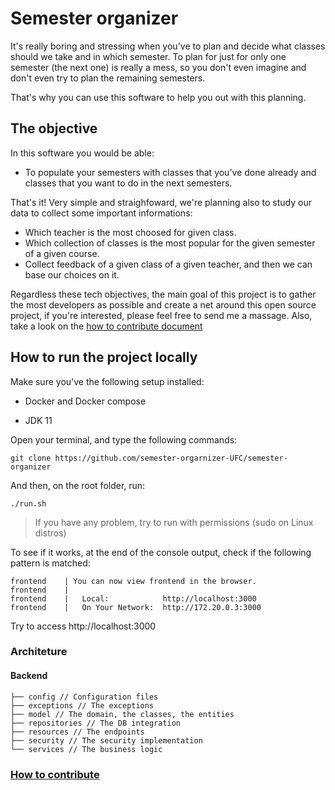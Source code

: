 # Semester organizer

It's really boring and stressing when you've to plan and decide what classes should we take and in which semester. To plan for just for only one semester (the next one) is really a mess, so you don't even imagine and don't even try to plan the remaining semesters.

That's why you can use this software to help you out with this planning.

## The objective

In this software you would be able: 

-  To populate your semesters with classes that you've done already and classes that you want to do in the next semesters. 

That's it! Very simple and straighfoward, we're planning also to study our data to collect some important informations: 

-  Which teacher is the most choosed for given class.
-  Which collection of classes is the most popular for the given semester of a given course.
-  Collect feedback of a given class of a given teacher, and then we can base our choices on it.

Regardless these tech objectives, the main goal of this project is to gather the most developers as possible and create a net around this open source project, if you're interested, please feel free to send me a massage. Also, take a look on the [how to contribute document](CONTRIBUTING.MD)

## How to run the project locally

Make sure you've the following setup installed:

- Docker and Docker compose

- JDK 11

Open your terminal, and type the following commands:

```console
git clone https://github.com/semester-orgarnizer-UFC/semester-organizer
```

And then, on the root folder, run:

```console
./run.sh
```

> If you have any problem, try to run with permissions (sudo on Linux distros)

To see if it works, at the end of the console output, check if the following pattern is matched:

```console
frontend    | You can now view frontend in the browser.
frontend    |
frontend    |   Local:            http://localhost:3000
frontend    |   On Your Network:  http://172.20.0.3:3000
```

Try to access http://localhost:3000

### Architeture

#### Backend

```shell
├── config // Configuration files
├── exceptions // The exceptions
├── model // The domain, the classes, the entities
├── repositories // The DB integration 
├── resources // The endpoints 
├── security // The security implementation
└── services // The business logic
```

### [How to contribute](CONTRIBUTING.MD)
